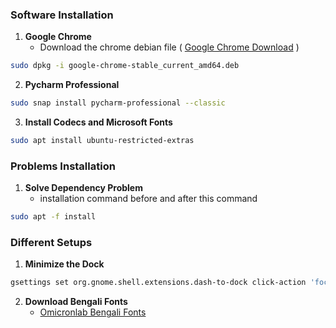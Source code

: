 ### Software Installation 
1. **Google Chrome**
    * Download the chrome debian file ( [Google Chrome Download](updatethelink) )
```sh
sudo dpkg -i google-chrome-stable_current_amd64.deb
```
2. **Pycharm Professional**
```sh
sudo snap install pycharm-professional --classic
```
3. **Install Codecs and Microsoft Fonts**
```sh
sudo apt install ubuntu-restricted-extras
```

### Problems Installation
1. **Solve Dependency Problem**
    * installation command before and after this command
```sh
sudo apt -f install
```

### Different Setups
1. **Minimize the Dock**
```sh
gsettings set org.gnome.shell.extensions.dash-to-dock click-action 'focus-minimize-or-previews'
```

2. **Download Bengali Fonts**
    * [Omicronlab Bengali Fonts](https://www.omicronlab.com/bangla-fonts.html)
